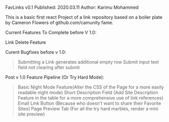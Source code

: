 FavLinks v0.1
Published: 2020.03.11
Author: Karimu Mohammed

This is a basic first react Project of a link repository based on a boiler plate by Cameron Flowers of github.com/camunity fame.

Current Features To Complete before V 1.0:

Link Delete Feature

Curent Bugfixes before v 1.0:
>Submitting a Link generates additional empty row
>Submit input text field not clearing after submit

Post v 1.0 Feature Pipeline (Or Try Hard Mode):
>Basic Night Mode Feature(Alter the CSS of the Page for a more easily readable night mode)
>Short Description Field (Add Site Description Feature in the table for a more comprehensive use of link references)
>Email Link Button (Because who doesn't want to share their Favorite Sites)
>Page Preview Tab (For all the try hard marbles, render a mini site preview)
